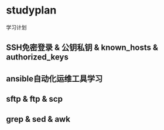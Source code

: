 # studyplan
学习计划


## SSH免密登录 & 公钥私钥 & known_hosts & authorized_keys

## ansible自动化运维工具学习

## sftp & ftp & scp

## grep & sed & awk
